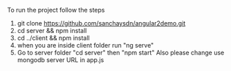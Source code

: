 To run the project follow the steps
1) git clone https://github.com/sanchaysdn/angular2demo.git
2) cd server && npm install
3) cd ../client && npm install
4) when you are inside client folder run "ng serve"
5) Go to server folder "cd server" then "npm start" Also please change use mongodb server URL in app.js

